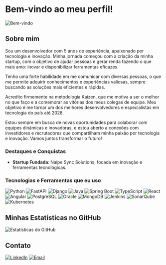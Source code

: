 # Bem-vindo ao meu perfil!

![Bem-vindo](https://media.giphy.com/media/hvRJCLFzcasrR4ia7z/giphy.gif)

## Sobre mim

Sou um desenvolvedor com 5 anos de experiência, apaixonado por tecnologia e inovação. Minha jornada começou com a criação da minha startup, com o objetivo de ajudar pessoas e gerar renda fazendo o que mais amo: inovar e disponibilizar ferramentas eficazes.

Tenho uma forte habilidade em me comunicar com diversas pessoas, o que me permite adquirir conhecimentos e experiências valiosas, sempre buscando as soluções mais eficientes e rápidas.

Acredito firmemente na metodologia Kaizen, que me motiva a ser o melhor no que faço e a comemorar as vitórias dos meus colegas de equipe. Meu objetivo é me tornar um dos melhores desenvolvedores e especialistas em tecnologia do país até 2028.

Estou sempre em busca de novas oportunidades para colaborar com equipes dinâmicas e inovadoras, e estou aberto a conexões com investidores e recrutadores que compartilham minha paixão por tecnologia e inovação. Vamos juntos transformar o futuro!

### Destaques e Conquistas

- **Startup Fundada**: Naipe Sync Solutions, focada em inovação e ferramentas tecnológicas.

### Tecnologias e Ferramentas que eu uso

![Python](https://img.shields.io/badge/-Python-3776AB?style=flat-square&logo=python&logoColor=white)
![FastAPI](https://img.shields.io/badge/-FastAPI-009688?style=flat-square&logo=fastapi&logoColor=white)
![Django](https://img.shields.io/badge/-Django-092E20?style=flat-square&logo=django&logoColor=white)
![Java](https://img.shields.io/badge/-Java-007396?style=flat-square&logo=java&logoColor=white)
![Spring Boot](https://img.shields.io/badge/-Spring%20Boot-6DB33F?style=flat-square&logo=spring-boot&logoColor=white)
![TypeScript](https://img.shields.io/badge/-TypeScript-007ACC?style=flat-square&logo=typescript&logoColor=white)
![React](https://img.shields.io/badge/-React-61DAFB?style=flat-square&logo=react&logoColor=black)
![Angular](https://img.shields.io/badge/-Angular-DD0031?style=flat-square&logo=angular&logoColor=white)
![PostgreSQL](https://img.shields.io/badge/-PostgreSQL-336791?style=flat-square&logo=postgresql&logoColor=white)
![Oracle](https://img.shields.io/badge/-Oracle-F80000?style=flat-square&logo=oracle&logoColor=white)
![MongoDB](https://img.shields.io/badge/-MongoDB-47A248?style=flat-square&logo=mongodb&logoColor=white)
![Jenkins](https://img.shields.io/badge/-Jenkins-D24939?style=flat-square&logo=jenkins&logoColor=white)
![SonarQube](https://img.shields.io/badge/-SonarQube-4E9BCD?style=flat-square&logo=sonarqube&logoColor=white)
![Kubernetes](https://img.shields.io/badge/-Kubernetes-326CE5?style=flat-square&logo=kubernetes&logoColor=white)

## Minhas Estatísticas no GitHub

![Estatísticas do GitHub](https://github-readme-stats.vercel.app/api?username=eddie-naipes&show_icons=true&theme=radical)

## Contato

[![LinkedIn](https://img.shields.io/badge/-LinkedIn-0077B5?style=flat-square&logo=linkedin&logoColor=white)](https://www.linkedin.com/in/edmilson-dias-216012319/)
[![Email](https://img.shields.io/badge/-Email-D14836?style=flat-square&logo=gmail&logoColor=white)](mailto:ed.dias@naipesync.com)

